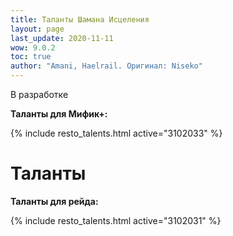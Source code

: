 ```yaml
---
title: Таланты Шамана Исцеления
layout: page
last_update: 2020-11-11 
wow: 9.0.2
toc: true
author: "Amani, Haelrail. Оригинал: Niseko"
---
```


В разработке

**Таланты для Мифик+:**

{% include resto_talents.html active="3102033" %}

# Таланты

**Таланты для рейда:**

{% include resto_talents.html active="3102031" %}

